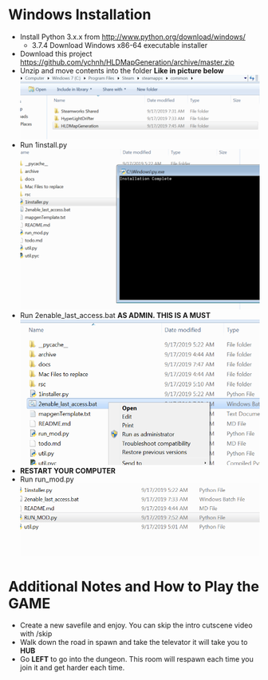 # Windows Installation
* Install Python 3.x.x from http://www.python.org/download/windows/
  * 3.7.4 Download Windows x86-64 executable installer
* Download this project https://github.com/ychnh/HLDMapGeneration/archive/master.zip
* Unzip and move contents into the folder **Like in picture below**
![](step1.PNG)
* Run 1install.py
![](step2.PNG)
* Run 2enable_last_access.bat **AS ADMIN. THIS IS A MUST**
![](step23.png)
* **RESTART YOUR COMPUTER**
* Run run_mod.py
![](step3.PNG)
# Additional Notes and How to Play the GAME
* Create a new savefile and enjoy. You can skip the intro cutscene video with /skip
* Walk down the road in spawn and take the televator it will take you to **HUB**
* Go **LEFT** to go into the dungeon. This room will respawn each time you join it and get harder each time.
